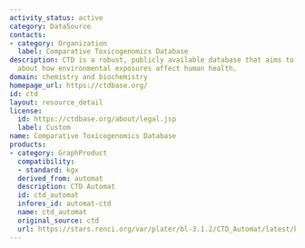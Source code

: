 ```yaml
---
activity_status: active
category: DataSource
contacts:
- category: Organization
  label: Comparative Toxicogenomics Database
description: CTD is a robust, publicly available database that aims to advance understanding
  about how environmental exposures affect human health.
domain: chemistry and biochemistry
homepage_url: https://ctdbase.org/
id: ctd
layout: resource_detail
license:
  id: https://ctdbase.org/about/legal.jsp
  label: Custom
name: Comparative Toxicogenomics Database
products:
- category: GraphProduct
  compatibility:
  - standard: kgx
  derived_from: automat
  description: CTD Automat
  id: ctd_automat
  infores_id: automat-ctd
  name: ctd_automat
  original_source: ctd
  url: https://stars.renci.org/var/plater/bl-3.1.2/CTD_Automat/latest/kgx_files
---
```

